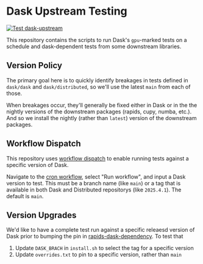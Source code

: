 # Dask Upstream Testing

[![Test dask-upstream](https://github.com/rapidsai/dask-upstream-testing/actions/workflows/cron.yaml/badge.svg)](https://github.com/rapidsai/dask-upstream-testing/actions/workflows/cron.yaml)

This repository contains the scripts to run Dask's `gpu`-marked tests on a schedule
and dask-dependent tests from some downstream libraries.

## Version Policy

The primary goal here is to quickly identify breakages in tests defined in `dask/dask` and `dask/distributed`, so we'll use the latest `main` from each of those.

When breakages occur, they'll generally be fixed either in Dask or in the the nightly versions of the downstream packages (rapids, cupy, numba, etc.). And so we install the nightly (rather than `latest`) version of the downstream packages.

## Workflow Dispatch

This repository uses [workflow dispatch](https://docs.github.com/en/actions/writing-workflows/workflow-syntax-for-github-actions#onworkflow_dispatch) to enable running tests against
a specific version of Dask.

Navigate to the [cron workflow](https://github.com/rapidsai/dask-upstream-testing/actions/workflows/cron.yaml), select "Run workflow", and input a Dask version to test. This must be a branch name (like `main`) or a tag that is available in both Dask and Distributed repositorys (like `2025.4.1`). The default is `main`.

## Version Upgrades

We'd like to have a complete test run against a specific releaesd version of Dask prior to bumping the pin in [rapids-dask-dependency](https://github.com/rapidsai/rapids-dask-dependency). To test that

1. Update `DASK_BRACH` in `install.sh` to select the tag for a specific version
2. Update `overrides.txt` to pin to a specific version, rather than `main`
